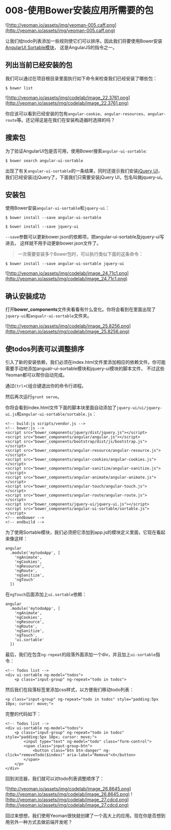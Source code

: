 # 008-使用Bower安装应用所需要的包

![http://yeoman.io/assets/img/yeoman-005.caff.png](http://yeoman.io/assets/img/yeoman-005.caff.png)

让我们给todo列表添加一些规则使它们可以排序。因此我们将要使用Bower安装[AngularUI Sortable模块](https://github.com/angular-ui/ui-sortable)，
这是AngularJS的指令之一。

## 列出当前已经安装的包

我们可以通过在项目根目录里面执行如下命令来检查我们已经安装了哪些包：

```
$ bower list
```

![http://yeoman.io/assets/img/codelab/image_22.3761.png](http://yeoman.io/assets/img/codelab/image_22.3761.png)

你应该可以看到已经安装的包有`angular-cookie`、`angular-resources`、`angular-route`等。还记得这是在我们在安装构造器时选择的吗？

## 搜索包

为了验证AngularUI包是否可用，使用Bower搜索`angular-ui-sortable`:

```
$ bower search angular-ui-sortable
```

出现了有关`angular-ui-sortable`的一条结果，同时还提示我们安装[jQuery UI](http://jqueryui.com/)，
我们已经安装过jQuery了，下面我们只需要安装jQuery UI，包名叫做jquery-ui。

## 安装包

使用Bower安装`angular-ui-sortable`和`jquery-ui`：

```
$ bower install --save angular-ui-sortable
```

```
$ bower install --save jquery-ui
```

`--save`参数可以更新bower.json的依赖项，把angular-ui-sortable及jquery-ui写进去，
这样就不用手动更新bower.json文件了。

> 一次需要安装多个Bower包时，可以执行类似下面的这条命令：
```
$ bower install --save angular-ui-sortable jquery-ui
```

![http://yeoman.io/assets/img/codelab/image_24.71c1.png](http://yeoman.io/assets/img/codelab/image_24.71c1.png)

## 确认安装成功

打开**bower_components**文件夹看看有什么变化。你将会看到在里面出现了`jquery-ui`和`angualr-ui-sortable`文件夹。

![http://yeoman.io/assets/img/codelab/image_25.8256.png](http://yeoman.io/assets/img/codelab/image_25.8256.png)

## 使todos列表可以调整排序

引入了新的安装依赖，我们必须在index.html文件里添加相应的依赖文件。你可能需要手动地添加angualr-ui-sortable模块和jquery-ui模块的脚本文件，
不过这些Yeoman都可以帮你自动完成。

通过`Ctrl+C`组合键退出你的命令行进程。

然后再次运行`grunt serve`。

你将会看到index.html文件下面的脚本块里面自动添加了`jquery-ui/ui/jquery-ui.js`和`angular-ui-sortable/sortable.js`：

```
<!-- build:js scripts/vendor.js -->
<!-- bower:js -->
<script src="bower_components/jquery/dist/jquery.js"></script>
<script src="bower_components/angular/angular.js"></script>
<script src="bower_components/bootstrap/dist/js/bootstrap.js"></script>
<script src="bower_components/angular-resource/angular-resource.js"></script>
<script src="bower_components/angular-cookies/angular-cookies.js"></script>
<script src="bower_components/angular-sanitize/angular-sanitize.js"></script>
<script src="bower_components/angular-animate/angular-animate.js"></script>
<script src="bower_components/angular-touch/angular-touch.js"></script>
<script src="bower_components/angular-route/angular-route.js"></script>
<script src="bower_components/jquery-ui/jquery-ui.js"></script>
<script src="bower_components/angular-ui-sortable/sortable.js"></script>
<!-- endbower -->
<!-- endbuild -->
```

为了使用Sortable模块，我们必须把它添加到app.js的模块定义里面，它现在看起来像这样：

```
angular
  .module('mytodoApp', [
    'ngAnimate',
    'ngCookies',
    'ngResource',
    'ngRoute',
    'ngSanitize',
    'ngTouch'
  ])
```

在`ngTouch`后面添加上`ui.sortable`依赖：

```
angular
  .module('mytodoApp', [
    'ngAnimate',
    'ngCookies',
    'ngResource',
    'ngRoute',
    'ngSanitize',
    'ngTouch',
    'ui.sortable'
  ])
```

最后，我们在包含`ng-repeat`的段落外面添加一个div，并且加上`ui-sortable`指令：

```
<!-- Todos list -->
<div ui-sortable ng-model="todos">
    <p class="input-group" ng-repeat="todo in todos">
```

然后我们在段落标签里添加css样式，以方便我们移动todo列表：

```
<p class="input-group" ng-repeat="todo in todos" style="padding:5px 10px; cursor: move;">
```

完整的代码如下：

```
<!-- Todos list -->
<div ui-sortable ng-model="todos">
    <p class="input-group" ng-repeat="todo in todos" style="padding:5px 10px; cursor: move;">
        <input type="text" ng-model="todo" class="form-control">
        <span class="input-group-btn">
            <button class="btn btn-danger" ng-click="removeTodo($index)" aria-label="Remove">X</button>
        </span>
    </p>
</div>
```

回到浏览器，我们就可以对todo列表调整顺序了：

![http://yeoman.io/assets/img/codelab/image_26.8645.png](http://yeoman.io/assets/img/codelab/image_26.8645.png)
![http://yeoman.io/assets/img/codelab/image_27.cdcd.png](http://yeoman.io/assets/img/codelab/image_27.cdcd.png)

回过来想想，我们使用Yeoman很快就创建了一个高大上的应用。现在你是否想到用另外一种方式去做前端开发呢？

























